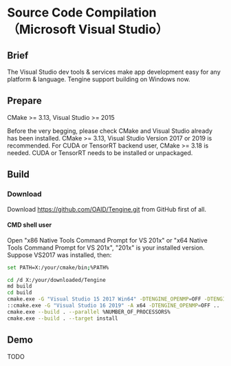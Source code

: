 # Source Code Compilation（Microsoft Visual Studio）

## Brief

The Visual Studio dev tools & services make app development easy for any platform & language. Tengine support building on Windows now.


## Prepare
CMake >= 3.13, Visual Studio >= 2015

Before the very begging, please check CMake and Visual Studio already has been installed. CMake >= 3.13, Visual Studio Version 2017 or 2019 is recommended.
For CUDA or TensorRT backend user, CMake >= 3.18 is needed. CUDA or TensorRT needs to be installed or unpackaged.


## Build

### Download
Download https://github.com/OAID/Tengine.git from GitHub first of all. 

#### CMD shell user
Open "x86 Native Tools Command Prompt for VS 201x" or "x64 Native Tools Command Prompt for VS 201x", "201x" is your installed version. Suppose VS2017 was installed, then:

```bash
set PATH=X:/your/cmake/bin;%PATH%

cd /d X:/your/downloaded/Tengine
md build
cd build
cmake.exe -G "Visual Studio 15 2017 Win64" -DTENGINE_OPENMP=OFF -DTENGINE_BUILD_EXAMPLES=OFF ..
::cmake.exe -G "Visual Studio 16 2019" -A x64 -DTENGINE_OPENMP=OFF ..
cmake.exe --build . --parallel %NUMBER_OF_PROCESSORS%
cmake.exe --build . --target install
```

## Demo

TODO
